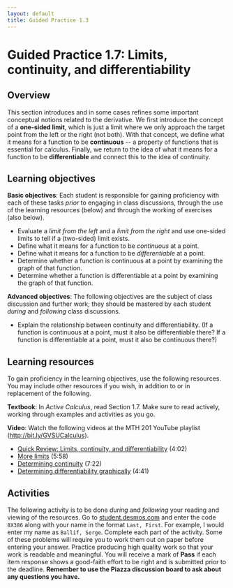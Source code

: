 ```yaml
---
layout: default
title: Guided Practice 1.3
---
```


# Guided Practice 1.7: Limits, continuity, and differentiability

## Overview

This section introduces and in some cases refines some important conceptual notions related to the derivative. We first introduce the concept of a **one-sided limit**, which is just a limit where we only approach the target point from the left or the right (not both). With that concept, we define what it means for a function to be **continuous** -- a property of functions that is essential for calculus. Finally, we return to the idea of what it means for a function to be **differentiable** and connect this to the idea of continuity. 

## Learning objectives

__Basic objectives__: Each student is responsible for gaining proficiency with each of these tasks _prior_ to engaging in class discussions, through the use of the learning resources (below) and through the working of exercises (also below). 

- Evaluate a *limit from the left* and a *limit from the right* and use one-sided limits to tell if a (two-sided) limit exists. 
- Define what it means for a function to be *continuous* at a point. 
- Define what it means for a function to be *differentiable* at a point. 
- Determine whether a function is continuous at a point by examining the graph of that function. 
- Determine whether a function is differentiable at a point by examining the graph of that function. 

__Advanced objectives__: The following objectives are the subject of class discussion and further work; they should be mastered by each student _during_ and _following_ class discussions. 

- Explain the relationship between continuity and differentiability. (If a function is continuous at a point, must it also be differentiable there? If a function is differentiable at a point, must it also be continuous there?) 

## Learning resources 

To gain proficiency in the learning objectives, use the following resources. You may include other resources if you wish, in addition to or in replacement of the following. 

__Textbook__: In _Active Calculus_, read Section 1.7. Make sure to read actively, working through examples and activities as you go. 

__Video__: Watch the following videos at the MTH 201 YouTube playlist (http://bit.ly/GVSUCalculus). 

- [Quick Review: Limits, continuity, and differentiability](http://www.youtube.com/watch?v=7-S0qHpnddk) (4:02) 
- [More limits](http://www.youtube.com/watch?v=OmgIej6fHrc) (5:58)
- [Determining continuity](http://www.youtube.com/watch?v=71PGm02zFjw) (7:22)
- [Determining differentiability graphically](http://www.youtube.com/watch?v=_vimObBaJxI) (4:41)

## Activities

The following activity is to be done _during_ and _following_ your reading and viewing of the resources. Go to [student.desmos.com](https://student.desmos.com/?prepopulateCode=8X386) and enter the code `8X386` along with your name in the format `Last, First`. For example, I would enter my name as `Ballif, Serge`. Complete each part of the activity. Some of these problems will require you to work them out on paper before entering your answer. Practice producing high quality work so that your work is readable and meaningful. You will receive a mark of __Pass__ if each item response shows a good-faith effort to be right and is submitted prior to the deadline. __Remember to use the Piazza discussion board to ask about any questions you have.__
